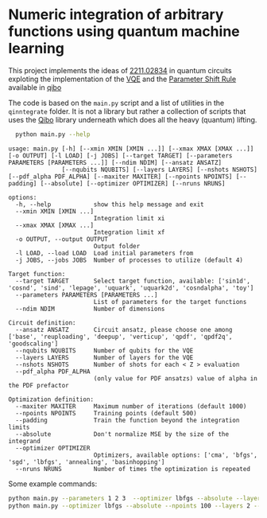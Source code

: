 # Numeric integration of arbitrary functions using quantum machine learning

This project implements the ideas of [2211.02834](https://arxiv.org/abs/2211.02834)
in quantum circuits exploting the implementation of the [VQE](https://qibo.science/qibo/stable/code-examples/advancedexamples.html#how-to-write-a-vqe)
and the [Parameter Shift Rule](https://qibo.science/tutorials/parameter_shift_rule) available in [qibo](qibo.science)

The code is based on the `main.py` script and a list of utilities in the `qinntegrate` folder.
It is not a library but rather a collection of scripts that uses the [Qibo](https://github.com/qiboteam/qibo) library underneath which does all the heavy (quantum) lifting.

```bash
  python main.py --help
```

```
usage: main.py [-h] [--xmin XMIN [XMIN ...]] [--xmax XMAX [XMAX ...]] [-o OUTPUT] [-l LOAD] [-j JOBS] [--target TARGET] [--parameters PARAMETERS [PARAMETERS ...]] [--ndim NDIM] [--ansatz ANSATZ]
               [--nqubits NQUBITS] [--layers LAYERS] [--nshots NSHOTS] [--pdf_alpha PDF_ALPHA] [--maxiter MAXITER] [--npoints NPOINTS] [--padding] [--absolute] [--optimizer OPTIMIZER] [--nruns NRUNS]

options:
  -h, --help            show this help message and exit
  --xmin XMIN [XMIN ...]
                        Integration limit xi
  --xmax XMAX [XMAX ...]
                        Integration limit xf
  -o OUTPUT, --output OUTPUT
                        Output folder
  -l LOAD, --load LOAD  Load initial parameters from
  -j JOBS, --jobs JOBS  Number of processes to utilize (default 4)

Target function:
  --target TARGET       Select target function, available: ['sin1d', 'cosnd', 'sind', 'lepage', 'uquark', 'uquark2d', 'cosndalpha', 'toy']
  --parameters PARAMETERS [PARAMETERS ...]
                        List of parameters for the target functions
  --ndim NDIM           Number of dimensions

Circuit definition:
  --ansatz ANSATZ       Circuit ansatz, please choose one among ['base', 'reuploading', 'deepup', 'verticup', 'qpdf', 'qpdf2q', 'goodscaling']
  --nqubits NQUBITS     Number of qubits for the VQE
  --layers LAYERS       Number of layers for the VQE
  --nshots NSHOTS       Number of shots for each < Z > evaluation
  --pdf_alpha PDF_ALPHA
                        (only value for PDF ansatzs) value of alpha in the PDF prefactor

Optimization definition:
  --maxiter MAXITER     Maximum number of iterations (default 1000)
  --npoints NPOINTS     Training points (default 500)
  --padding             Train the function beyond the integration limits
  --absolute            Don't normalize MSE by the size of the integrand
  --optimizer OPTIMIZER
                        Optimizers, available options: ['cma', 'bfgs', 'sgd', 'lbfgs', 'annealing', 'basinhopping']
  --nruns NRUNS         Number of times the optimization is repeated

```

Some example commands:

```bash
python main.py --parameters 1 2 3  --optimizer lbfgs --absolute --layers 2 --nqubits 2 -j 18 --ndim 4 --target toy --ansatz goodscaling --maxiter 200 -o output_folder
python main.py --optimizer lbfgs --absolute --npoints 100 --layers 2 --nqubits 2 --ndim 4 --target cosnd --ansatz goodscaling -j 16
```
